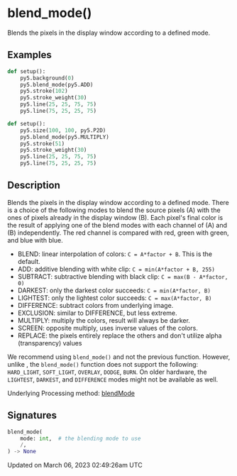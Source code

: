 # blend_mode()

Blends the pixels in the display window according to a defined mode.

## Examples

<div class="example-table">

<div class="example-row"><div class="example-cell-image">

</div><div class="example-cell-code">

```python
def setup():
    py5.background(0)
    py5.blend_mode(py5.ADD)
    py5.stroke(102)
    py5.stroke_weight(30)
    py5.line(25, 25, 75, 75)
    py5.line(75, 25, 25, 75)
```

</div></div>

<div class="example-row"><div class="example-cell-image">

</div><div class="example-cell-code">

```python
def setup():
    py5.size(100, 100, py5.P2D)
    py5.blend_mode(py5.MULTIPLY)
    py5.stroke(51)
    py5.stroke_weight(30)
    py5.line(25, 25, 75, 75)
    py5.line(75, 25, 25, 75)
```

</div></div>

</div>

## Description

Blends the pixels in the display window according to a defined mode. There is a choice of the following modes to blend the source pixels (A) with the ones of pixels already in the display window (B). Each pixel's final color is the result of applying one of the blend modes with each channel of (A) and (B) independently. The red channel is compared with red, green with green, and blue with blue.

* BLEND: linear interpolation of colors: `C = A*factor + B`. This is the default.
* ADD: additive blending with white clip: `C = min(A*factor + B, 255)`
* SUBTRACT: subtractive blending with black clip: `C = max(B - A*factor, 0)`
* DARKEST: only the darkest color succeeds: `C = min(A*factor, B)`
* LIGHTEST: only the lightest color succeeds: `C = max(A*factor, B)`
* DIFFERENCE: subtract colors from underlying image.
* EXCLUSION: similar to DIFFERENCE, but less extreme.
* MULTIPLY: multiply the colors, result will always be darker.
* SCREEN: opposite multiply, uses inverse values of the colors.
* REPLACE: the pixels entirely replace the others and don't utilize alpha (transparency) values

We recommend using `blend_mode()` and not the previous [](sketch_blend) function. However, unlike [](sketch_blend), the `blend_mode()` function does not support the following: `HARD_LIGHT`, `SOFT_LIGHT`, `OVERLAY`, `DODGE`, `BURN`. On older hardware, the `LIGHTEST`, `DARKEST`, and `DIFFERENCE` modes might not be available as well.

Underlying Processing method: [blendMode](https://processing.org/reference/blendMode_.html)

## Signatures

```python
blend_mode(
    mode: int,  # the blending mode to use
    /,
) -> None
```

Updated on March 06, 2023 02:49:26am UTC
